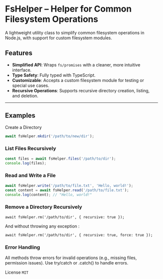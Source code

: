 # FsHelper – Helper for Common Filesystem Operations

A lightweight utility class to simplify common filesystem operations in Node.js, with support for custom filesystem modules.

## Features

- **Simplified API**: Wraps `fs/promises` with a cleaner, more intuitive interface.
- **Type Safety**: Fully typed with TypeScript.
- **Customizable**: Accepts a custom filesystem module for testing or special use cases.
- **Recursive Operations**: Supports recursive directory creation, listing, and deletion.

---

## Examples
Create a Directory
```typescript
await fsHelper.mkdir('/path/to/new/dir');
```

### List Files Recursively

```typescript
const files = await fsHelper.files('/path/to/dir');
console.log(files);
```

### Read and Write a File

```typescript
await fsHelper.write('/path/to/file.txt', 'Hello, world!');
const content = await fsHelper.read('/path/to/file.txt');
console.log(content); // "Hello, world!"
```

### Remove a Directory Recursively

```
await fsHelper.rm('/path/to/dir', { recursive: true });
```

And without throwing any exception :

```
await fsHelper.rm('/path/to/dir', { recursive: true, force: true });
```

### Error Handling

All methods throw errors for invalid operations (e.g., missing files, permission issues). Use try/catch or .catch() to handle errors.

License
`MIT`